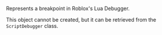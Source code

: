 Represents a breakpoint in Roblox's Lua Debugger.

This object cannot be created, but it can be retrieved from the `ScriptDebugger` class.